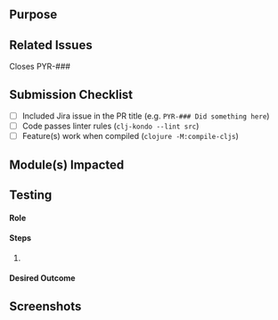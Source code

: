 ## Purpose
<!-- Description of what has been added/changed -->

## Related Issues
Closes PYR-###

## Submission Checklist
- [ ] Included Jira issue in the PR title (e.g. `PYR-### Did something here`)
- [ ] Code passes linter rules (`clj-kondo --lint src`)
- [ ] Feature(s) work when compiled (`clojure -M:compile-cljs`)

## Module(s) Impacted
<!-- List the Module > Submodule impacted by this PR (e.g. Underlays > Structures Layer) -->
<!-- The current list of all Modules is: Fuels Tab, Weather Tab, Risk Tab, Active Fires Tab, PSPS Tab, Underlays, Point Info, Toolbars, and Mobile. -->

## Testing
<!-- Admin, User, or Vistor -->
#### Role

<!-- All steps needed to test this PR -->
#### Steps
1.

#### Desired Outcome

## Screenshots
<!-- Add a screen shot when UI changes are included -->
